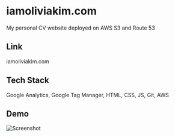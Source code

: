 # iamoliviakim.com
My personal CV website deployed on AWS S3 and Route 53


## Link

iamoliviakim.com
## Tech Stack

Google Analytics, Google Tag Manager, HTML, CSS, JS, Git, AWS
## Demo

![Screenshot](https://github.com/oliviakim217/iamoliviakim-personal-site/images/project2-screenshot.png)




